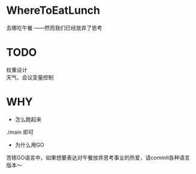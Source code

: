 # WhereToEatLunch
去哪吃午餐 ——然而我们已经放弃了思考

# TODO  
权重设计  
天气、会议变量控制  

# WHY  
+ 怎么跑起来  

./main 即可  

+ 为什么用GO  

苦练GO语言中，如果想要表达对午餐放弃思考事业的热爱，请commit各种语言版本～
